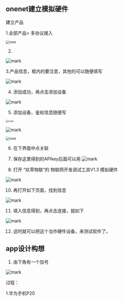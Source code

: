 ## onenet建立模拟硬件

建立产品

1.全部产品> 多协议接入

<img src="http://mally.oss-cn-qingdao.aliyuncs.com/PicGo上传的图片/20200515/153813371.png" alt="mark" style="zoom: 67%;" />



2.

![mark](http://mally.oss-cn-qingdao.aliyuncs.com/PicGo上传的图片/20200515/154140709.png)



3.产品信息，框内的要注意，其他的可以随便填写

![mark](http://mally.oss-cn-qingdao.aliyuncs.com/PicGo上传的图片/20200515/154338731.png)

4. 添加成功，再点击添加设备

![mark](http://mally.oss-cn-qingdao.aliyuncs.com/PicGo上传的图片/20200515/155155290.png)



5. 添加设备，鉴权信息随便写

<img src="http://mally.oss-cn-qingdao.aliyuncs.com/PicGo上传的图片/20200515/155431735.png" alt="mark" style="zoom:50%;" />



![mark](http://mally.oss-cn-qingdao.aliyuncs.com/PicGo上传的图片/20200515/155756069.png)



<img src="http://mally.oss-cn-qingdao.aliyuncs.com/PicGo上传的图片/20200515/160302539.png" alt="mark" style="zoom:67%;" />





6. 在下界面中点关联
7. 保存这里得到的APIkey后面可以用
 ![mark](http://mally.oss-cn-qingdao.aliyuncs.com/PicGo上传的图片/20200515/160058867.png)







9. 打开  “玖零物联”的    物联网开发调试工具V1.3 模拟硬件

![mark](http://mally.oss-cn-qingdao.aliyuncs.com/PicGo上传的图片/20200515/153537560.png)

10. 再打开如下页面，找到信息

![mark](http://mally.oss-cn-qingdao.aliyuncs.com/PicGo上传的图片/20200515/155634302.png)



11. 填入信息得到，再点击连接，就如下

![mark](http://mally.oss-cn-qingdao.aliyuncs.com/PicGo上传的图片/20200515/160338823.png)



12. 这时就可以把这个当作硬件设备，来测试软件了。



## app设计构想

1. 由下角有一个加号

![mark](http://mally.oss-cn-qingdao.aliyuncs.com/PicGo上传的图片/20200515/162403059.png)







过程：

1.华为手机P20